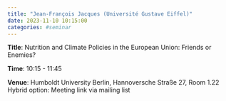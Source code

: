 ```yaml
---
title: "Jean-François Jacques (Université Gustave Eiffel)"
date: 2023-11-10 10:15:00
categories: #seminar
---
```


**Title**: Nutrition and Climate Policies in the European Union: Friends or Enemies?  

**Time**: 10:15 - 11:45  

**Venue**: Humboldt University Berlin, Hannoversche Straße 27, Room 1.22  
Hybrid option: Meeting link via mailing list
